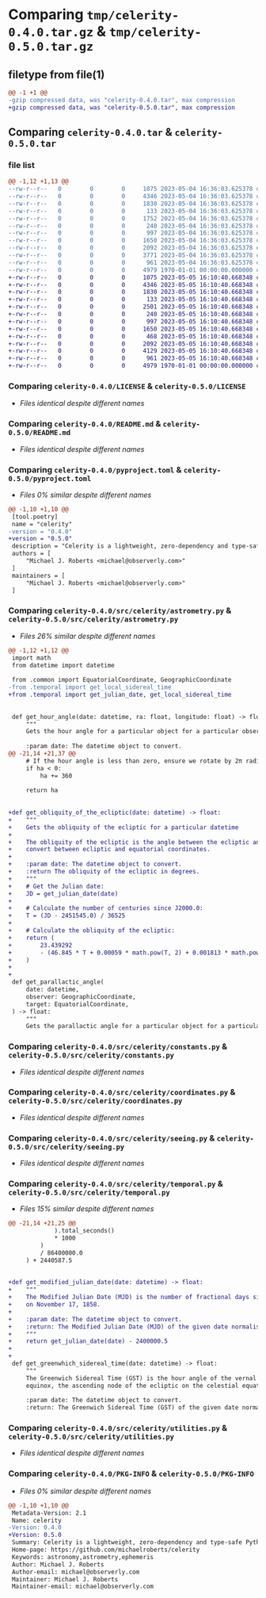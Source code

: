# Comparing `tmp/celerity-0.4.0.tar.gz` & `tmp/celerity-0.5.0.tar.gz`

## filetype from file(1)

```diff
@@ -1 +1 @@
-gzip compressed data, was "celerity-0.4.0.tar", max compression
+gzip compressed data, was "celerity-0.5.0.tar", max compression
```

## Comparing `celerity-0.4.0.tar` & `celerity-0.5.0.tar`

### file list

```diff
@@ -1,12 +1,13 @@
--rw-r--r--   0        0        0     1075 2023-05-04 16:36:03.625378 celerity-0.4.0/LICENSE
--rw-r--r--   0        0        0     4346 2023-05-04 16:36:03.625378 celerity-0.4.0/README.md
--rw-r--r--   0        0        0     1830 2023-05-04 16:36:03.625378 celerity-0.4.0/pyproject.toml
--rw-r--r--   0        0        0      133 2023-05-04 16:36:03.625378 celerity-0.4.0/src/celerity/__init__.py
--rw-r--r--   0        0        0     1752 2023-05-04 16:36:03.625378 celerity-0.4.0/src/celerity/astrometry.py
--rw-r--r--   0        0        0      240 2023-05-04 16:36:03.625378 celerity-0.4.0/src/celerity/common.py
--rw-r--r--   0        0        0      997 2023-05-04 16:36:03.625378 celerity-0.4.0/src/celerity/constants.py
--rw-r--r--   0        0        0     1650 2023-05-04 16:36:03.625378 celerity-0.4.0/src/celerity/coordinates.py
--rw-r--r--   0        0        0     2092 2023-05-04 16:36:03.625378 celerity-0.4.0/src/celerity/seeing.py
--rw-r--r--   0        0        0     3771 2023-05-04 16:36:03.625378 celerity-0.4.0/src/celerity/temporal.py
--rw-r--r--   0        0        0      961 2023-05-04 16:36:03.625378 celerity-0.4.0/src/celerity/utilities.py
--rw-r--r--   0        0        0     4979 1970-01-01 00:00:00.000000 celerity-0.4.0/PKG-INFO
+-rw-r--r--   0        0        0     1075 2023-05-05 16:10:40.668348 celerity-0.5.0/LICENSE
+-rw-r--r--   0        0        0     4346 2023-05-05 16:10:40.668348 celerity-0.5.0/README.md
+-rw-r--r--   0        0        0     1830 2023-05-05 16:10:40.668348 celerity-0.5.0/pyproject.toml
+-rw-r--r--   0        0        0      133 2023-05-05 16:10:40.668348 celerity-0.5.0/src/celerity/__init__.py
+-rw-r--r--   0        0        0     2501 2023-05-05 16:10:40.668348 celerity-0.5.0/src/celerity/astrometry.py
+-rw-r--r--   0        0        0      240 2023-05-05 16:10:40.668348 celerity-0.5.0/src/celerity/common.py
+-rw-r--r--   0        0        0      997 2023-05-05 16:10:40.668348 celerity-0.5.0/src/celerity/constants.py
+-rw-r--r--   0        0        0     1650 2023-05-05 16:10:40.668348 celerity-0.5.0/src/celerity/coordinates.py
+-rw-r--r--   0        0        0      468 2023-05-05 16:10:40.668348 celerity-0.5.0/src/celerity/epoch.py
+-rw-r--r--   0        0        0     2092 2023-05-05 16:10:40.668348 celerity-0.5.0/src/celerity/seeing.py
+-rw-r--r--   0        0        0     4129 2023-05-05 16:10:40.668348 celerity-0.5.0/src/celerity/temporal.py
+-rw-r--r--   0        0        0      961 2023-05-05 16:10:40.668348 celerity-0.5.0/src/celerity/utilities.py
+-rw-r--r--   0        0        0     4979 1970-01-01 00:00:00.000000 celerity-0.5.0/PKG-INFO
```

### Comparing `celerity-0.4.0/LICENSE` & `celerity-0.5.0/LICENSE`

 * *Files identical despite different names*

### Comparing `celerity-0.4.0/README.md` & `celerity-0.5.0/README.md`

 * *Files identical despite different names*

### Comparing `celerity-0.4.0/pyproject.toml` & `celerity-0.5.0/pyproject.toml`

 * *Files 0% similar despite different names*

```diff
@@ -1,10 +1,10 @@
 [tool.poetry]
 name = "celerity"
-version = "0.4.0"
+version = "0.5.0"
 description = "Celerity is a lightweight, zero-dependency and type-safe Python library for astronomical calculations."
 authors = [
     "Michael J. Roberts <michael@observerly.com>"
 ]
 maintainers = [
     "Michael J. Roberts <michael@observerly.com>"
 ]
```

### Comparing `celerity-0.4.0/src/celerity/astrometry.py` & `celerity-0.5.0/src/celerity/astrometry.py`

 * *Files 26% similar despite different names*

```diff
@@ -1,12 +1,12 @@
 import math
 from datetime import datetime
 
 from .common import EquatorialCoordinate, GeographicCoordinate
-from .temporal import get_local_sidereal_time
+from .temporal import get_julian_date, get_local_sidereal_time
 
 
 def get_hour_angle(date: datetime, ra: float, longitude: float) -> float:
     """
     Gets the hour angle for a particular object for a particular observer at a given datetime
 
     :param date: The datetime object to convert.
@@ -21,14 +21,37 @@
     # If the hour angle is less than zero, ensure we rotate by 2π radians (360 degrees)
     if ha < 0:
         ha += 360
 
     return ha
 
 
+def get_obliquity_of_the_ecliptic(date: datetime) -> float:
+    """
+    Gets the obliquity of the ecliptic for a particular datetime
+
+    The obliquity of the ecliptic is the angle between the ecliptic and the celestial equator, and is used to
+    convert between ecliptic and equatorial coordinates.
+
+    :param date: The datetime object to convert.
+    :return The obliquity of the ecliptic in degrees.
+    """
+    # Get the Julian date:
+    JD = get_julian_date(date)
+
+    # Calculate the number of centuries since J2000.0:
+    T = (JD - 2451545.0) / 36525
+
+    # Calculate the obliquity of the ecliptic:
+    return (
+        23.439292
+        - (46.845 * T + 0.00059 * math.pow(T, 2) + 0.001813 * math.pow(T, 3)) / 3600
+    )
+
+
 def get_parallactic_angle(
     date: datetime,
     observer: GeographicCoordinate,
     target: EquatorialCoordinate,
 ) -> float:
     """
     Gets the parallactic angle for a particular object for a particular observer at a given datetime
```

### Comparing `celerity-0.4.0/src/celerity/constants.py` & `celerity-0.5.0/src/celerity/constants.py`

 * *Files identical despite different names*

### Comparing `celerity-0.4.0/src/celerity/coordinates.py` & `celerity-0.5.0/src/celerity/coordinates.py`

 * *Files identical despite different names*

### Comparing `celerity-0.4.0/src/celerity/seeing.py` & `celerity-0.5.0/src/celerity/seeing.py`

 * *Files identical despite different names*

### Comparing `celerity-0.4.0/src/celerity/temporal.py` & `celerity-0.5.0/src/celerity/temporal.py`

 * *Files 15% similar despite different names*

```diff
@@ -21,14 +21,25 @@
             ).total_seconds()
             * 1000
         )
         / 86400000.0
     ) + 2440587.5
 
 
+def get_modified_julian_date(date: datetime) -> float:
+    """
+    The Modified Julian Date (MJD) is the number of fractional days since midnight
+    on November 17, 1858.
+
+    :param date: The datetime object to convert.
+    :return: The Modified Julian Date (MJD) of the given date normalised to UTC.
+    """
+    return get_julian_date(date) - 2400000.5
+
+
 def get_greenwhich_sidereal_time(date: datetime) -> float:
     """
     The Greenwich Sidereal Time (GST) is the hour angle of the vernal
     equinox, the ascending node of the ecliptic on the celestial equator.
 
     :param date: The datetime object to convert.
     :return: The Greenwich Sidereal Time (GST) of the given date normalised to UTC.
```

### Comparing `celerity-0.4.0/src/celerity/utilities.py` & `celerity-0.5.0/src/celerity/utilities.py`

 * *Files identical despite different names*

### Comparing `celerity-0.4.0/PKG-INFO` & `celerity-0.5.0/PKG-INFO`

 * *Files 0% similar despite different names*

```diff
@@ -1,10 +1,10 @@
 Metadata-Version: 2.1
 Name: celerity
-Version: 0.4.0
+Version: 0.5.0
 Summary: Celerity is a lightweight, zero-dependency and type-safe Python library for astronomical calculations.
 Home-page: https://github.com/michaelroberts/celerity
 Keywords: astronomy,astrometry,ephemeris
 Author: Michael J. Roberts
 Author-email: michael@observerly.com
 Maintainer: Michael J. Roberts
 Maintainer-email: michael@observerly.com
```

